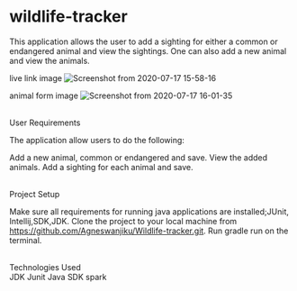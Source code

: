 # wildlife-tracker
This application allows the user to add a sighting for either a common or endangered animal and view the sightings. One can also add a new animal and view the animals.

live link image
![Screenshot from 2020-07-17 15-58-16](https://user-images.githubusercontent.com/63198747/87788700-77b77880-c846-11ea-90e2-52bccf2699ed.png)


animal form image
![Screenshot from 2020-07-17 16-01-35](https://user-images.githubusercontent.com/63198747/87789052-0deb9e80-c847-11ea-9ac7-44564b93388c.png)


<br>User Requirements<br>

The application allow users to do the following:

Add a new animal, common or endangered and save.
View the added animals.
Add a sighting for each animal and save.



<br>Project Setup<br>

Make sure all requirements for running java applications are installed;JUnit, Intellij,SDK,JDK.
Clone the project to your local machine from https://github.com/Agneswanjiku/Wildlife-tracker.git.
Run gradle run on the terminal.

<br>Technologies Used<br>
JDK
Junit
Java
SDK
spark
